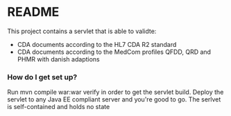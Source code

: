 # README #

This project contains a servlet that is able to validte:

 * CDA documents according to the HL7 CDA R2 standard
 * CDA documents according to the MedCom profiles QFDD, QRD and PHMR with danish adaptions

### How do I get set up? ###

Run mvn compile war:war verify in order to get the servlet build. Deploy the servlet to any Java EE compliant server and you're good to go. The serlvet is self-contained and holds no state
